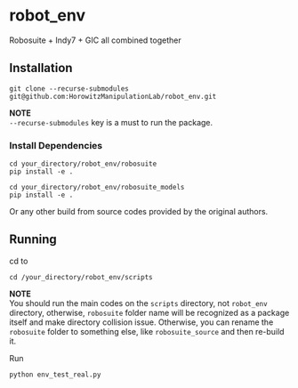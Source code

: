 # robot_env
Robosuite + Indy7 + GIC all combined together

## Installation
```source
git clone --recurse-submodules git@github.com:HorowitzManipulationLab/robot_env.git 
```

**NOTE**  
`--recurse-submodules` key is a must to run the package.

### Install Dependencies
``` source
cd your_directory/robot_env/robosuite
pip install -e .
```
```
cd your_directory/robot_env/robosuite_models
pip install -e .
```
Or any other build from source codes provided by the original authors.

## Running

cd to
```source
cd /your_directory/robot_env/scripts
```

**NOTE** \
You should run the main codes on the `scripts` directory, not `robot_env` directory, otherwise, `robosuite` folder name will be recognized as a package itself and make directory collision issue. Otherwise, you can rename the `robosuite` folder to something else, like `robosuite_source` and then re-build it. 

Run
```source
python env_test_real.py
```